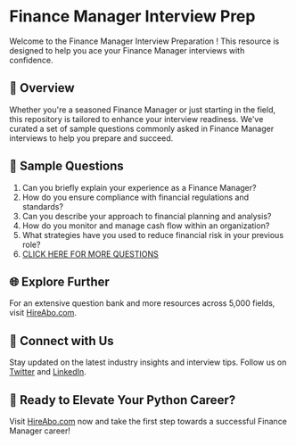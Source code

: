 # Finance Manager Interview Prep

Welcome to the Finance Manager Interview Preparation ! This resource is designed to help you ace your Finance Manager interviews with confidence.

## 🚀 Overview

Whether you're a seasoned Finance Manager or just starting in the field, this repository is tailored to enhance your interview readiness. We've curated a set of sample questions commonly asked in Finance Manager interviews to help you prepare and succeed.

## 📝 Sample Questions

1. Can you briefly explain your experience as a Finance Manager?
2. How do you ensure compliance with financial regulations and standards?
3. Can you describe your approach to financial planning and analysis?
4. How do you monitor and manage cash flow within an organization?
5. What strategies have you used to reduce financial risk in your previous role?
6. [CLICK HERE FOR MORE QUESTIONS](https://hireabo.com/job/1_2_17/Finance%20Manager)

## 🌐 Explore Further

For an extensive question bank and more resources across 5,000 fields, visit [HireAbo.com](https://www.hireabo.com).

## 📱 Connect with Us

Stay updated on the latest industry insights and interview tips. Follow us on [Twitter](https://twitter.com/hireabo) and [LinkedIn](https://www.linkedin.com/in/hire-abo-3609972a8/).

## 🚀 Ready to Elevate Your Python Career?

Visit [HireAbo.com](https://www.hireabo.com) now and take the first step towards a successful Finance Manager career!